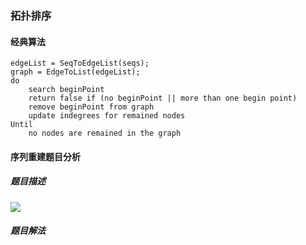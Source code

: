 ### 拓扑排序

#### 经典算法

```pseudocode
edgeList = SeqToEdgeList(seqs);
graph = EdgeToList(edgeList);
do
    search beginPoint
    return false if (no beginPoint || more than one begin point)
    remove beginPoint from graph
    update indegrees for remained nodes
Until
    no nodes are remained in the graph
```



#### 序列重建题目分析

##### 题目描述

![](https://i.loli.net/2021/07/16/VxoYlyL6B3EpwX8.png)

##### 题目解法







